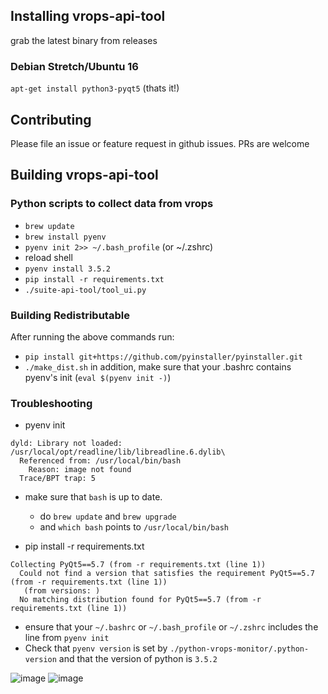 ## Installing vrops-api-tool
grab the latest binary from releases

### Debian Stretch/Ubuntu 16
`apt-get install python3-pyqt5` (thats it!)

## Contributing
Please file an issue or feature request in github issues. PRs are welcome

## Building vrops-api-tool
### Python scripts to collect data from vrops
 - `brew update`
 - `brew install pyenv`
 - `pyenv init 2>> ~/.bash_profile` (or ~/.zshrc)
 - reload shell
 - `pyenv install 3.5.2`
 - `pip install -r requirements.txt`
 - `./suite-api-tool/tool_ui.py`

### Building Redistributable
 After running the above commands run:
 - `pip install git+https://github.com/pyinstaller/pyinstaller.git`
 - `./make_dist.sh`
 in addition, make sure that your .bashrc contains pyenv's init (`eval $(pyenv init -)`)

### Troubleshooting
- pyenv init
```
dyld: Library not loaded: /usr/local/opt/readline/lib/libreadline.6.dylib\
  Referenced from: /usr/local/bin/bash
    Reason: image not found
  Trace/BPT trap: 5
```

  - make sure that `bash` is up to date. 
    - do `brew update` and `brew upgrade`
    - and `which bash` points to `/usr/local/bin/bash`

- pip install -r requirements.txt
```
Collecting PyQt5==5.7 (from -r requirements.txt (line 1))
  Could not find a version that satisfies the requirement PyQt5==5.7 (from -r requirements.txt (line 1))
   (from versions: )
  No matching distribution found for PyQt5==5.7 (from -r requirements.txt (line 1))
```

  - ensure that your `~/.bashrc` or `~/.bash_profile` or `~/.zshrc` includes the line from `pyenv init`
  - Check that `pyenv version` is set by `./python-vrops-monitor/.python-version` and that the version of python is `3.5.2`


![image](https://cloud.githubusercontent.com/assets/9042425/20268344/bde71282-aa4c-11e6-8dd9-6d1254c90a12.png)
![image](https://cloud.githubusercontent.com/assets/9042425/20268347/bfef7ace-aa4c-11e6-9423-d528a150a2cf.png)
